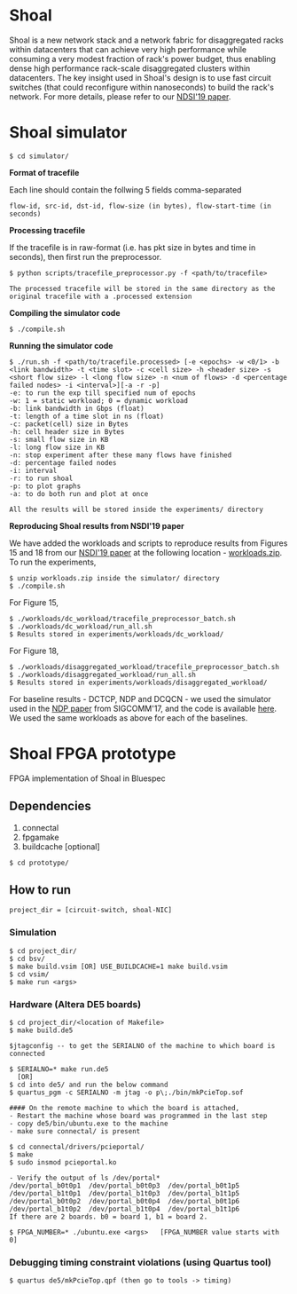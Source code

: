 # Shoal
Shoal is a new network stack and a network fabric for disaggregated racks within datacenters that can achieve very high performance while consuming a very modest fraction of rack's power budget, thus enabling dense high performance rack-scale disaggregated clusters within datacenters. The key insight used in Shoal's design is to use fast circuit switches (that could reconfigure within nanoseconds) to build the rack's network. For more details, please refer to our [NDSI'19 paper](https://www.usenix.org/system/files/nsdi19-shrivastav.pdf).

# Shoal simulator

```shell
$ cd simulator/
```

**Format of tracefile**

Each line should contain the follwing 5 fields comma-separated

```shell
flow-id, src-id, dst-id, flow-size (in bytes), flow-start-time (in seconds)
```

**Processing tracefile**

If the tracefile is in raw-format (i.e. has pkt size in bytes and time in seconds), then first run the preprocessor.
```shell
$ python scripts/tracefile_preprocessor.py -f <path/to/tracefile>
```
    The processed tracefile will be stored in the same directory as the original tracefile with a .processed extension
    
**Compiling the simulator code**
```shell
$ ./compile.sh
```

**Running the simulator code**
```shell
$ ./run.sh -f <path/to/tracefile.processed> [-e <epochs> -w <0/1> -b <link bandwidth> -t <time slot> -c <cell size> -h <header size> -s <short flow size> -l <long flow size> -n <num of flows> -d <percentage failed nodes> -i <interval>][-a -r -p]
-e: to run the exp till specified num of epochs
-w: 1 = static workload; 0 = dynamic workload
-b: link bandwidth in Gbps (float)
-t: length of a time slot in ns (float)
-c: packet(cell) size in Bytes
-h: cell header size in Bytes
-s: small flow size in KB
-l: long flow size in KB
-n: stop experiment after these many flows have finished
-d: percentage failed nodes
-i: interval
-r: to run shoal
-p: to plot graphs
-a: to do both run and plot at once

```
    All the results will be stored inside the experiments/ directory
    
**Reproducing Shoal results from NSDI'19 paper**

We have added the workloads and scripts to reproduce results from Figures 15 and 18 from our [NSDI'19 paper](https://www.usenix.org/system/files/nsdi19-shrivastav.pdf) at the following location - [workloads.zip](https://drive.google.com/file/d/1uxMs1PzcoAMybahxCpLS-lElIH9a-3iD/view?usp=sharing). To run the experiments,
```shell
$ unzip workloads.zip inside the simulator/ directory
$ ./compile.sh
```
For Figure 15,
```shell
$ ./workloads/dc_workload/tracefile_preprocessor_batch.sh
$ ./workloads/dc_workload/run_all.sh
$ Results stored in experiments/workloads/dc_workload/
```

For Figure 18,
```shell
$ ./workloads/disaggregated_workload/tracefile_preprocessor_batch.sh
$ ./workloads/disaggregated_workload/run_all.sh
$ Results stored in experiments/workloads/disaggregated_workload/
```

For baseline results - DCTCP, NDP and DCQCN - we used the simulator used in the [NDP paper](http://delivery.acm.org/10.1145/3100000/3098825/p29-Handley.pdf?ip=74.79.255.27&id=3098825&acc=OPENTOC&key=4D4702B0C3E38B35%2E4D4702B0C3E38B35%2E4D4702B0C3E38B35%2E9F04A3A78F7D3B8D&__acm__=1555755558_15ff07b1c6557fe5e10e5e89f67e60c4) from SIGCOMM'17, and the code is available [here](https://github.com/nets-cs-pub-ro/NDP). We used the same workloads as above for each of the baselines.

# Shoal FPGA prototype
FPGA implementation of Shoal in Bluespec

## Dependencies
1. connectal
2. fpgamake
3. buildcache [optional]

```shell
$ cd prototype/
```

## How to run
    project_dir = [circuit-switch, shoal-NIC]
### Simulation
```shell
$ cd project_dir/
$ cd bsv/
$ make build.vsim [OR] USE_BUILDCACHE=1 make build.vsim
$ cd vsim/
$ make run <args>
```
### Hardware (Altera DE5 boards)
```shell
$ cd project_dir/<location of Makefile>
$ make build.de5

$jtagconfig -- to get the SERIALNO of the machine to which board is connected

$ SERIALNO=* make run.de5
  [OR] 
$ cd into de5/ and run the below command 
$ quartus_pgm -c SERIALNO -m jtag -o p\;./bin/mkPcieTop.sof

#### On the remote machine to which the board is attached,
- Restart the machine whose board was programmed in the last step
- copy de5/bin/ubuntu.exe to the machine
- make sure connectal/ is present

$ cd connectal/drivers/pcieportal/
$ make
$ sudo insmod pcieportal.ko

- Verify the output of ls /dev/portal*
/dev/portal_b0t0p1  /dev/portal_b0t0p3  /dev/portal_b0t1p5  /dev/portal_b1t0p1  /dev/portal_b1t0p3  /dev/portal_b1t1p5
/dev/portal_b0t0p2  /dev/portal_b0t0p4  /dev/portal_b0t1p6  /dev/portal_b1t0p2  /dev/portal_b1t0p4  /dev/portal_b1t1p6
If there are 2 boards. b0 = board 1, b1 = board 2.

$ FPGA_NUMBER=* ./ubuntu.exe <args>   [FPGA_NUMBER value starts with 0]
```

### Debugging timing constraint violations (using Quartus tool)
```shell
$ quartus de5/mkPcieTop.qpf (then go to tools -> timing)
```
